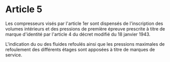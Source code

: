# Article 5

Les compresseurs visés par l'article 1er sont dispensés de l'inscription des volumes intérieurs et des pressions de première épreuve prescrite à titre de marque d'identité par l'article 4 du décret modifié du 18 janvier 1943.

L'indication du ou des fluides refoulés ainsi que les pressions maximales de refoulement des différents étages sont apposées à titre de marques de service.
